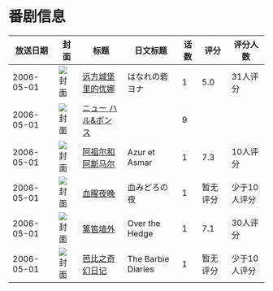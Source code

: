 # 番剧信息

|放送日期|封面|标题|日文标题|话数|评分|评分人数|
|---|---|---|---|---|---|---|
|2006-05-01|![封面](https://lain.bgm.tv/pic/cover/c/b4/9b/9324_R5114.jpg)|[远方城堡里的优娜](https://bangumi.tv/subject/9324)|はなれの砦ヨナ|1|5.0|31人评分|
|2006-05-01|![封面](https://lain.bgm.tv/pic/cover/c/56/5d/118798_3V89V.jpg)|[ニュー ハル&ボンス](https://bangumi.tv/subject/118798)||9|||
|2006-05-01|![封面](https://lain.bgm.tv/pic/cover/c/59/b2/35921_7BBsW.jpg)|[阿祖尔和阿斯马尔](https://bangumi.tv/subject/35921)|Azur et Asmar|1|7.3|10人评分|
|2006-05-01|![封面](https://lain.bgm.tv/pic/cover/c/62/0c/113235_bcqM2.jpg)|[血腥夜晚](https://bangumi.tv/subject/113235)|血みどろの夜|1|暂无评分|少于10人评分|
|2006-05-01|![封面](https://lain.bgm.tv/pic/cover/c/74/cf/58958_X9lmZ.jpg)|[篱笆墙外](https://bangumi.tv/subject/58958)|Over the Hedge|1|7.1|30人评分|
|2006-05-01|![封面](https://lain.bgm.tv/pic/cover/c/ec/bd/116173_EE9Q2.jpg)|[芭比之奇幻日记](https://bangumi.tv/subject/116173)|The Barbie Diaries|1|暂无评分|少于10人评分|
